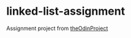 # linked-list-assignment
Assignment project from [theOdinProject](https://www.theodinproject.com/lessons/javascript-linked-lists)
